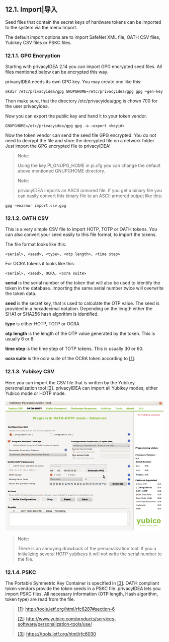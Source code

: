 ## 12.1. Import|导入

Seed files that contain the secret keys of hardware tokens can be imported to the system via the menu Import.

The default import options are to import SafeNet XML file, OATH CSV files, Yubikey CSV files or PSKC files.

### 12.1.1. GPG Encryption

Starting with privacyIDEA 2.14 you can import GPG encrypted seed files. All files mentioned below can be encrypted this way.

privacyIDEA needs its own GPG key. You may create one like this:

```
mkdir /etc/privacyidea/gpg GNUPGHOME=/etc/privacyidea/gpg gpg –gen-key
```

Then make sure, that the directory /etc/privacyidea/gpg is chown 700 for the user privacyidea.

Now you can export the public key and hand it to your token vendor.

```
GNUPGHOME=/etc/privacyidea/gpg gpg -a –export <keyid>
```

Now the token vendor can send the seed file GPG encrypted. You do not need to decrypt the file and store the decrypted file on a network folder. Just import the GPG encrypted file to privacyIDEA!

> Note:
> 
> Using the key PI_GNUPG_HOME in pi.cfg you can change the default above mentioned GNUPGHOME directory.
> 
> Note:
> 
> privacyIDEA imports an ASCII armored file. If you get a binary file you can easily convert this binary file to an ASCII armored output like this:  
```
gpg –enarmor import.csv.gpg
```

### 12.1.2. OATH CSV

This is a very simple CSV file to import HOTP, TOTP or OATH tokens. You can also convert your seed easily to this file format, to import the tokens.

The file format looks like this:

```
<serial>, <seed>, <type>, <otp length>, <time step>
```

For OCRA tokens it looks like this:

```
<serial>, <seed>, OCRA, <ocra suite>
```

**serial** is the serial number of the token that will also be used to identify the token in the database. Importing the same serial number twice will overwrite the token data.

**seed** is the secret key, that is used to calculate the OTP value. The seed is provided in a hexadecimal notation. Depending on the length either the SHA1 or SHA256 hash algorithm is identified.

**type** is either HOTP, TOTP or OCRA.

**otp length** is the length of the OTP value generated by the token. This is usually 6 or 8.

**time step** is the time step of TOTP tokens. This is usually 30 or 60.

**ocra suite** is the ocra suite of the OCRA token according to <span id="id2">[[1]](#ocra)</span>.

### 12.1.3. Yubikey CSV

Here you can import the CSV file that is written by the Yubikey personalization tool <span id="id3">[[2]](#yubipers)</span>. privacyIDEA can import all Yubikey modes, either Yubico mode or HOTP mode.

![yubikey1](../Contents/yubikey1.png)

> Note:
> 
> There is an annoying drawback of the personalization tool: If you a initializing several HOTP yubikeys it will not write the serial number to the file.

### 12.1.4. PSKC

The Portable Symmetric Key Container is specified in <span id="id4">[[3]](#rfc6030)</span>. OATH compliant token vendors provide the token seeds in a PSKC file. privacyIDEA lets you import PSKC files. All necessary information (OTP length, Hash algorithm, token type) are read from the file.

> [[1]](#id2): http://tools.ietf.org/html/rfc6287#section-6<span id="ocra"></span>
> 
> [[2]](#id3): http://www.yubico.com/products/services-software/personalization-tools/use/<span id="yubipers"></span>
> 
> [[3]](#id4): https://tools.ietf.org/html/rfc6030<span id="rfc6030"></span>